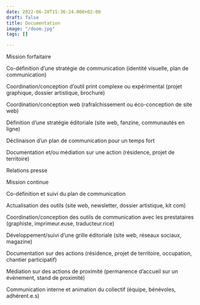 ```yaml
---
date: 2022-06-28T15:36:24.000+02:00
draft: false
title: Documentation
image: "/doom.jpg"
tags: []

---
```

Mission forfaitaire

Co-définition d’une stratégie de communication (identité visuelle, plan de communication)

Coordination/conception d’outil print complexe ou expérimental (projet graphique, dossier artistique, brochure)

Coordination/conception web (rafraîchissement ou éco-conception de site web)

Définition d’une stratégie éditoriale (site web, fanzine, communautés en ligne)

Déclinaison d’un plan de communication pour un temps fort

Documentation et/ou médiation sur une action (résidence, projet de territoire)

Relations presse

Mission continue

Co-définition et suivi du plan de communication

Actualisation des outils (site web, newsletter, dossier artistique, kit com)

Coordination/conception des outils de communication avec les prestataires (graphiste, imprimeur.euse, traducteur.rice)

Développement/suivi d’une grille éditoriale (site web, réseaux sociaux, magazine)

Documentation sur des actions (résidence, projet de territoire, occupation, chantier participatif)

Médiation sur des actions de proximité (permanence d’accueil sur un événement, stand de proximité)

Communication interne et animation du collectif (équipe, bénévoles, adhérent.e.s)